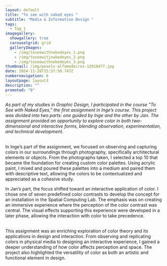 ```yaml
---
layout: default
title: "To see with naked eyes "
subtitle: "Media & Information Design "
tags:
  - Tag 1
imagegallery:
  showgallery: true
  carouselgrid: grid
  galleryImages:
    - /img/toseewithnakedeyes_1.png
    - /img/toseewitjnakedeyes_2.png
    - /img/toseewithnakedeyes_3.png
thumbnail: /img/pexels-alfomedeiros-12918477.jpg
date: 2024-11-28T15:57:50.747Z
numbernavigation: 6
layoutpage: layout3
description: ""
promoted: "0"
---
```

*As part of my studies in Graphic Design, I participated in the course "To See with Naked Eyes," the first assignment in Inge’s course. This project was divided into two parts: one guided by Inge and the other by Jan. The assignment provided an opportunity to explore color in both two-dimensional and interactive forms, blending observation, experimentation, and technical development.*

\
In Inge’s part of the assignment, we focused on observing and capturing colors in our surroundings through photography, specifically architectural elements or objects. From the photographs taken, I selected a top 10 that became the foundation for creating custom color palettes. Using acrylic paint, I mixed and poured these palettes into a medium and paired them with descriptive text, allowing the colors to be contextualized and appreciated as a cohesive study.

In Jan’s part, the focus shifted toward an interactive application of color. I chose one of seven predefined color contrasts to develop the concept for an installation in the Spatial Computing Lab. The emphasis was on creating an immersive experience where the perception of the color contrast was central. The visual effects supporting this experience were developed in a later phase, allowing the interaction with color to take precedence.

\
This assignment was an enriching exploration of color theory and its applications in design and interaction. From observing and replicating colors in physical media to designing an interactive experience, I gained a deeper understanding of how color affects perception and space. The project also highlighted the versatility of color as both an artistic and functional element in design.